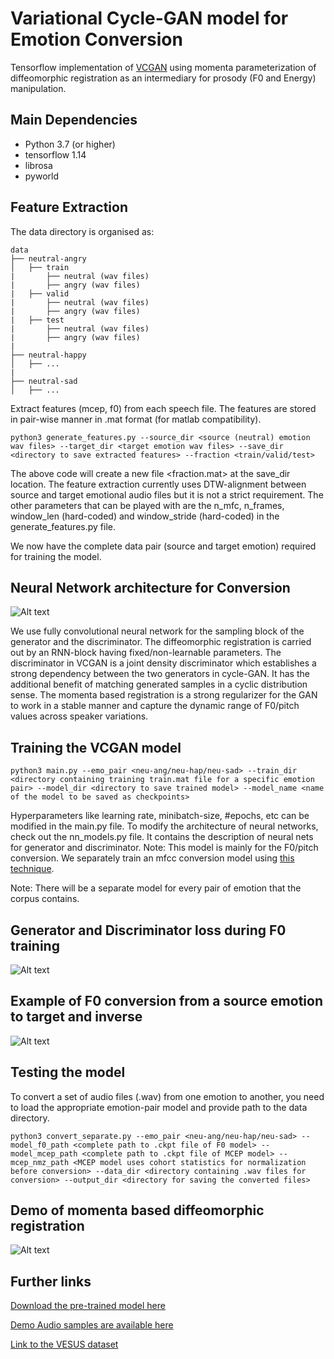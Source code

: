 # Variational Cycle-GAN model for Emotion Conversion

Tensorflow implementation of [VCGAN](https://www.isca-speech.org/archive/interspeech_2020/shankar20c_interspeech.html) using momenta parameterization of diffeomorphic registration as an intermediary for prosody (F0 and Energy) manipulation. 

## Main Dependencies

- Python 3.7 (or higher)
- tensorflow 1.14
- librosa 
- pyworld 

## Feature Extraction

The data directory is organised as:
```
data
├── neutral-angry
│   ├── train
|       ├── neutral (wav files)
|       ├── angry (wav files)
|   ├── valid
|       ├── neutral (wav files)
|       ├── angry (wav files)
|   ├── test
|       ├── neutral (wav files)
|       ├── angry (wav files)
|
├── neutral-happy
│   ├── ...
|
├── neutral-sad
│   ├── ...
```

Extract features (mcep, f0) from each speech file.  The features are stored in pair-wise manner in .mat format (for matlab compatibility). 
```
python3 generate_features.py --source_dir <source (neutral) emotion wav files> --target_dir <target emotion wav files> --save_dir <directory to save extracted features> --fraction <train/valid/test>
```

The above code will create a new file <fraction.mat> at the save_dir location. The feature extraction currently uses DTW-alignment between source and target emotional audio files but it is not a strict requirement. The other parameters that can be played with are the n_mfc,  n_frames, window_len (hard-coded) and window_stride (hard-coded) in the generate_features.py file. 

We now have the complete data pair (source and target emotion) required for training the model.

## Neural Network architecture for Conversion

![Alt text](images/architecture.png?raw=true "Title")

We use fully convolutional neural network for the sampling block of the generator and the discriminator. The diffeomorphic registration is carried out by an RNN-block having fixed/non-learnable parameters. The discriminator in VCGAN is a joint density discriminator which establishes a strong dependency between the two generators in cycle-GAN. It has the additional benefit of matching generated samples in a cyclic distribution sense. The momenta based registration is a strong regularizer for the GAN to work in a stable manner and capture the dynamic range of F0/pitch values across speaker variations.

## Training the VCGAN model
```
python3 main.py --emo_pair <neu-ang/neu-hap/neu-sad> --train_dir <directory containing training train.mat file for a specific emotion pair> --model_dir <directory to save trained model> --model_name <name of the model to be saved as checkpoints>
```
Hyperparameters like learning rate, minibatch-size, #epochs, etc can be modified in the main.py file. To modify the architecture of neural networks, check out the nn_models.py file. It contains the description of neural nets for generator and discriminator. 
Note: This model is mainly for the F0/pitch conversion. We separately train an mfcc conversion model using [this technique](https://github.com/leimao/Voice-Converter-CycleGAN).

Note: There will be a separate model for every pair of emotion that the corpus contains.  

## Generator and Discriminator loss during F0 training

![Alt text](images/training_validation.png?raw=true "Title")

## Example of F0 conversion from a source emotion to target and inverse

![Alt text](images/example_pitch.png?raw=true "Title")

## Testing the model

To convert a set of audio files (.wav) from one emotion to another, you need to load the appropriate emotion-pair model and provide path to the data directory. 
```
python3 convert_separate.py --emo_pair <neu-ang/neu-hap/neu-sad> --model_f0_path <complete path to .ckpt file of F0 model> --model_mcep_path <complete path to .ckpt file of MCEP model> --mcep_nmz_path <MCEP model uses cohort statistics for normalization before conversion> --data_dir <directory containing .wav files for conversion> --output_dir <directory for saving the converted files> 
```

## Demo of momenta based diffeomorphic registration
![Alt text](images/warping.gif?raw=true "Title")

## Further links
[Download the pre-trained model here](https://drive.google.com/file/d/17EEFnz6-RzmIZn9xqCkCn0yh0Ny5wc6R/view?usp=sharing)

[Demo Audio samples are available here](https://livejohnshopkins-my.sharepoint.com/:u:/g/personal/rshanka3_jh_edu/EUsHjcLhFPpKhX7hkyh2CnIBsZ7Sf14BeTniMA2cGqt_Gw?e=uxaD3b)

[Link to the VESUS dataset](https://engineering.jhu.edu/nsa/vesus/)
